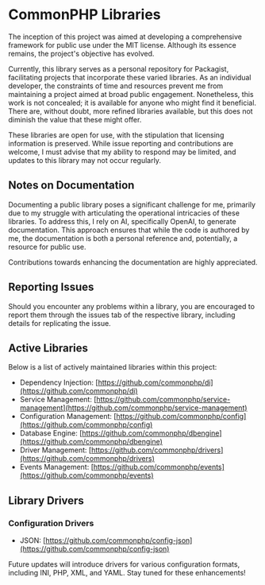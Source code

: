 # CommonPHP Libraries

The inception of this project was aimed at developing a comprehensive framework for public use under the MIT license. Although its essence remains, the project's objective has evolved.

Currently, this library serves as a personal repository for Packagist, facilitating projects that incorporate these varied libraries. As an individual developer, the constraints of time and resources prevent me from maintaining a project aimed at broad public engagement. Nonetheless, this work is not concealed; it is available for anyone who might find it beneficial. There are, without doubt, more refined libraries available, but this does not diminish the value that these might offer.

These libraries are open for use, with the stipulation that licensing information is preserved. While issue reporting and contributions are welcome, I must advise that my ability to respond may be limited, and updates to this library may not occur regularly.

## Notes on Documentation

Documenting a public library poses a significant challenge for me, primarily due to my struggle with articulating the operational intricacies of these libraries. To address this, I rely on AI, specifically OpenAI, to generate documentation. This approach ensures that while the code is authored by me, the documentation is both a personal reference and, potentially, a resource for public use.

Contributions towards enhancing the documentation are highly appreciated.

## Reporting Issues

Should you encounter any problems within a library, you are encouraged to report them through the issues tab of the respective library, including details for replicating the issue.

## Active Libraries

Below is a list of actively maintained libraries within this project:

- Dependency Injection: [https://github.com/commonphp/di](https://github.com/commonphp/di)
- Service Management: [https://github.com/commonphp/service-management](https://github.com/commonphp/service-management)
- Configuration Management: [https://github.com/commonphp/config](https://github.com/commonphp/config)
- Database Engine: [https://github.com/commonphp/dbengine](https://github.com/commonphp/dbengine)
- Driver Management: [https://github.com/commonphp/drivers](https://github.com/commonphp/drivers)
- Events Management: [https://github.com/commonphp/events](https://github.com/commonphp/events)

## Library Drivers

### Configuration Drivers

- JSON: [https://github.com/commonphp/config-json](https://github.com/commonphp/config-json)

Future updates will introduce drivers for various configuration formats, including INI, PHP, XML, and YAML. Stay tuned for these enhancements!
